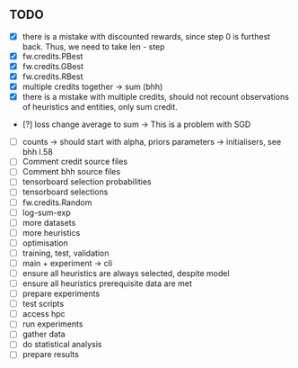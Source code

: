 ## TODO

- [x] there is a mistake with discounted rewards, since step 0 is furthest back. Thus, we need to take len - step
- [x] fw.credits.PBest
- [x] fw.credits.GBest
- [x] fw.credits.RBest
- [x] multiple credits together -> sum (bhh)
- [x] there is a mistake with multiple credits, should not recount observations of heuristics and entities, only sum credit.
- [?] loss change average to sum -> This is a problem with SGD
- [ ] counts -> should start with alpha, priors parameters -> initialisers, see bhh l.58
- [ ] Comment credit source files
- [ ] Comment bhh source files
- [ ] tensorboard selection probabilities
- [ ] tensorboard selections
- [ ] fw.credits.Random
- [ ] log-sum-exp
- [ ] more datasets
- [ ] more heuristics
- [ ] optimisation
- [ ] training, test, validation
- [ ] main + experiment -> cli
- [ ] ensure all heuristics are always selected, despite model
- [ ] ensure all heuristics prerequisite data are met
- [ ] prepare experiments
- [ ] test scripts
- [ ] access hpc
- [ ] run experiments
- [ ] gather data
- [ ] do statistical analysis
- [ ] prepare results
